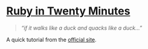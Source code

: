 # [Ruby in Twenty Minutes](https://www.ruby-lang.org/en/documentation/quickstart/)
> *“if it walks like a duck and quacks like a duck…”*

A quick tutorial from the [official site](https://www.ruby-lang.org).